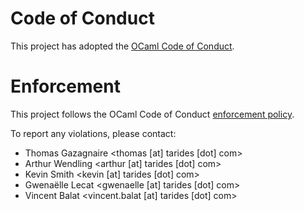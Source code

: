 # Code of Conduct

This project has adopted the [OCaml Code of Conduct](https://github.com/ocaml/code-of-conduct/blob/main/CODE_OF_CONDUCT.md).

# Enforcement

This project follows the OCaml Code of Conduct [enforcement policy](https://github.com/ocaml/code-of-conduct/blob/main/CODE_OF_CONDUCT.md#enforcement).

To report any violations, please contact:
- Thomas Gazagnaire <thomas [at] tarides [dot] com>
- Arthur Wendling <arthur [at] tarides [dot] com>
- Kevin Smith <kevin [at] tarides [dot] com>
- Gwenaëlle Lecat <gwenaelle [at] tarides [dot] com>
- Vincent Balat <vincent.balat [at] tarides [dot] com>
